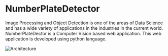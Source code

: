 # NumberPlateDetector

Image Processing and Object Detection is one of the areas of Data Science and has a wide variety of applications in the industries in the current world.
NumberPlateDector is a Computer Vision based web application. This web application is developed using python language.

![Architecture](https://user-images.githubusercontent.com/52131905/190629849-4b0c4299-dd55-425f-922c-44c8b8a03a5c.png)
